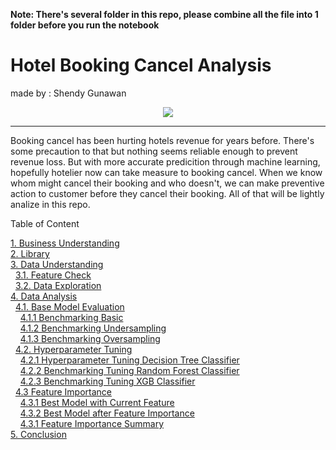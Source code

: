 <b>Note: There's several folder in this repo, please combine all the file into 1 folder before you run the notebook </b>

# Hotel Booking Cancel Analysis
made by : Shendy Gunawan

<center><img src='https://images.solopos.com/2019/11/Ilustrasi-hotel.-Freepik.jpg'/></center>

___
Booking cancel has been hurting hotels revenue for years before. There's some precaution to that but nothing seems reliable enough to prevent revenue loss. But with more accurate predicition through machine learning, hopefully hotelier now can take measure to booking cancel. When we know whom might cancel their booking and who doesn't, we can make preventive action to customer before they cancel their booking. All of that will be lightly analize in this repo.



Table of Content

[1. Business Understanding](#1)  
[2. Library](#2)  
[3. Data Understanding](#3)  
&nbsp;&nbsp;[3.1. Feature Check](#3a)  
&nbsp;&nbsp;[3.2. Data Exploration](#3b)  
[4. Data Analysis](#4)  
&nbsp;&nbsp;[4.1. Base Model Evaluation](#4a)  
&nbsp;&nbsp;&nbsp;&nbsp;[4.1.1 Benchmarking Basic](#4aa)  
&nbsp;&nbsp;&nbsp;&nbsp;[4.1.2 Benchmarking Undersampling](#4ab)  
&nbsp;&nbsp;&nbsp;&nbsp;[4.1.3 Benchmarking Oversampling](#4ac)  
&nbsp;&nbsp;[4.2. Hyperparameter Tuning](#4b)  
&nbsp;&nbsp;&nbsp;&nbsp;[4.2.1 Hyperparameter Tuning Decision Tree Classifier](#4ba)  
&nbsp;&nbsp;&nbsp;&nbsp;[4.2.2 Benchmarking Tuning Random Forest Classifier](#4bb)  
&nbsp;&nbsp;&nbsp;&nbsp;[4.2.3 Benchmarking Tuning XGB Classifier](#4bc)  
&nbsp;&nbsp;[4.3 Feature Importance](#4c)  
&nbsp;&nbsp;&nbsp;&nbsp;[4.3.1 Best Model with Current Feature](#4ca)  
&nbsp;&nbsp;&nbsp;&nbsp;[4.3.2 Best Model after Feature Importance](#4cb)  
&nbsp;&nbsp;&nbsp;&nbsp;[4.3.1 Feature Importance Summary](#4cc)  
[5. Conclusion](#5) 
